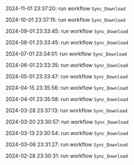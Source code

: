 2024-11-01 23:37:20: run workflow `Sync_Download` 

2024-10-01 23:37:15: run workflow `Sync_Download` 

2024-09-01 23:33:45: run workflow `Sync_Download` 

2024-08-01 23:33:45: run workflow `Sync_Download` 

2024-07-01 23:34:01: run workflow `Sync_Download` 

2024-06-01 23:33:35: run workflow `Sync_Download` 

2024-05-01 23:33:47: run workflow `Sync_Download` 

2024-04-15 23:35:56: run workflow `Sync_Download` 

2024-04-01 23:35:58: run workflow `Sync_Download` 

2024-03-28 23:37:13: run workflow `Sync_Download` 

2024-03-20 23:30:57: run workflow `Sync_Download` 

2024-03-13 23:30:54: run workflow `Sync_Download` 

2024-03-06 23:31:27: run workflow `Sync_Download` 

2024-02-28 23:30:31: run workflow `Sync_Download` 


